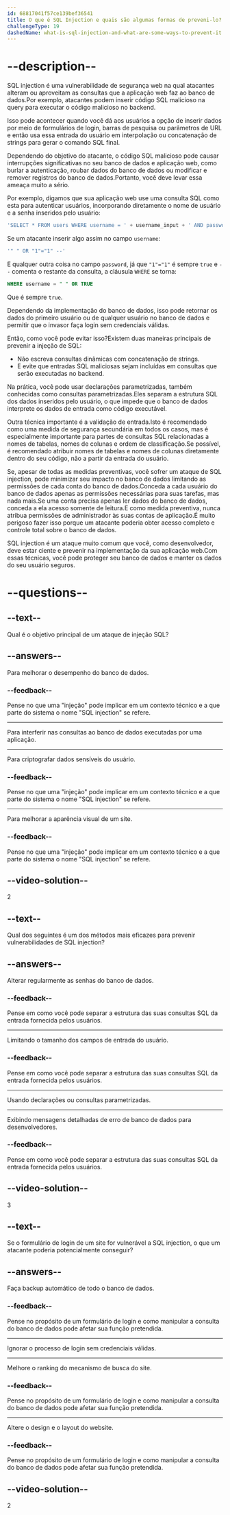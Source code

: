 ```yaml
---
id: 68817041f57ce139bef36541
title: O que é SQL Injection e quais são algumas formas de preveni-lo?
challengeType: 19
dashedName: what-is-sql-injection-and-what-are-some-ways-to-prevent-it
---
```


# --description--

SQL injection é uma vulnerabilidade de segurança web na qual atacantes alteram ou aproveitam as consultas que a aplicação web faz ao banco de dados.Por exemplo, atacantes podem inserir código SQL malicioso na query para executar o código malicioso no backend.

Isso pode acontecer quando você dá aos usuários a opção de inserir dados por meio de formulários de login, barras de pesquisa ou parâmetros de URL e então usa essa entrada do usuário em interpolação ou concatenação de strings para gerar o comando SQL final.

Dependendo do objetivo do atacante, o código SQL malicioso pode causar interrupções significativas no seu banco de dados e aplicação web, como burlar a autenticação, roubar dados do banco de dados ou modificar e remover registros do banco de dados.Portanto, você deve levar essa ameaça muito a sério.

Por exemplo, digamos que sua aplicação web use uma consulta SQL como esta para autenticar usuários, incorporando diretamente o nome de usuário e a senha inseridos pelo usuário:

```sql
'SELECT * FROM users WHERE username = ' + username_input + ' AND password = ' + password_input + ';'
```

Se um atacante inserir algo assim no campo `username`:

```sql
'" " OR "1"="1" --'
```

E qualquer outra coisa no campo `password`, já que `"1"="1"` é sempre `true` e `--` comenta o restante da consulta, a cláusula `WHERE` se torna:

```sql
WHERE username = " " OR TRUE
```

Que é sempre `true`.

Dependendo da implementação do banco de dados, isso pode retornar os dados do primeiro usuário ou de qualquer usuário no banco de dados e permitir que o invasor faça login sem credenciais válidas.

Então, como você pode evitar isso?Existem duas maneiras principais de prevenir a injeção de SQL:

- Não escreva consultas dinâmicas com concatenação de strings.
- E evite que entradas SQL maliciosas sejam incluídas em consultas que serão executadas no backend.

Na prática, você pode usar declarações parametrizadas, também conhecidas como consultas parametrizadas.Eles separam a estrutura SQL dos dados inseridos pelo usuário, o que impede que o banco de dados interprete os dados de entrada como código executável.

Outra técnica importante é a validação de entrada.Isto é recomendado como uma medida de segurança secundária em todos os casos, mas é especialmente importante para partes de consultas SQL relacionadas a nomes de tabelas, nomes de colunas e ordem de classificação.Se possível, é recomendado atribuir nomes de tabelas e nomes de colunas diretamente dentro do seu código, não a partir da entrada do usuário.

Se, apesar de todas as medidas preventivas, você sofrer um ataque de SQL injection, pode minimizar seu impacto no banco de dados limitando as permissões de cada conta do banco de dados.Conceda a cada usuário do banco de dados apenas as permissões necessárias para suas tarefas, mas nada mais.Se uma conta precisa apenas ler dados do banco de dados, conceda a ela acesso somente de leitura.E como medida preventiva, nunca atribua permissões de administrador às suas contas de aplicação.É muito perigoso fazer isso porque um atacante poderia obter acesso completo e controle total sobre o banco de dados.

SQL injection é um ataque muito comum que você, como desenvolvedor, deve estar ciente e prevenir na implementação da sua aplicação web.Com essas técnicas, você pode proteger seu banco de dados e manter os dados do seu usuário seguros.

# --questions--

## --text--

Qual é o objetivo principal de um ataque de injeção SQL?

## --answers--

Para melhorar o desempenho do banco de dados.

### --feedback--

Pense no que uma "injeção" pode implicar em um contexto técnico e a que parte do sistema o nome "SQL injection" se refere.

---

Para interferir nas consultas ao banco de dados executadas por uma aplicação.

---

Para criptografar dados sensíveis do usuário.

### --feedback--

Pense no que uma "injeção" pode implicar em um contexto técnico e a que parte do sistema o nome "SQL injection" se refere.

---

Para melhorar a aparência visual de um site.

### --feedback--

Pense no que uma "injeção" pode implicar em um contexto técnico e a que parte do sistema o nome "SQL injection" se refere.

## --video-solution--

2

## --text--

Qual dos seguintes é um dos métodos mais eficazes para prevenir vulnerabilidades de SQL injection?

## --answers--

Alterar regularmente as senhas do banco de dados.

### --feedback--

Pense em como você pode separar a estrutura das suas consultas SQL da entrada fornecida pelos usuários.

---

Limitando o tamanho dos campos de entrada do usuário.

### --feedback--

Pense em como você pode separar a estrutura das suas consultas SQL da entrada fornecida pelos usuários.

---

Usando declarações ou consultas parametrizadas.

---

Exibindo mensagens detalhadas de erro de banco de dados para desenvolvedores.

### --feedback--

Pense em como você pode separar a estrutura das suas consultas SQL da entrada fornecida pelos usuários.

## --video-solution--

3

## --text--

Se o formulário de login de um site for vulnerável a SQL injection, o que um atacante poderia potencialmente conseguir?

## --answers--

Faça backup automático de todo o banco de dados.

### --feedback--

Pense no propósito de um formulário de login e como manipular a consulta do banco de dados pode afetar sua função pretendida.

---

Ignorar o processo de login sem credenciais válidas.

---

Melhore o ranking do mecanismo de busca do site.

### --feedback--

Pense no propósito de um formulário de login e como manipular a consulta do banco de dados pode afetar sua função pretendida.

---

Altere o design e o layout do website.

### --feedback--

Pense no propósito de um formulário de login e como manipular a consulta do banco de dados pode afetar sua função pretendida.

## --video-solution--

2
